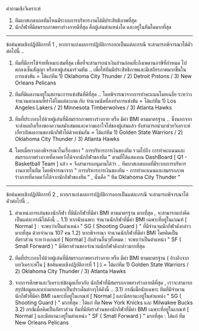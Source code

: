 คำถามเชิงวิเคราะห์
1) ทีมบาสเกตบอลทีมไหนมีระบบการบริหารงานได้มีประสิทธิภาพที่สุด
2) นักกีฬาที่มีสมรรถภาพทางร่างกายดีที่สุด คือผู้เล่นตำแหน่งใด และอยู่ในทีมใดมากที่สุด

- - - - - - - - - - - - - - - - - - - - - - - - - - - - - -

ข้อค้นพบเชิงปฏิบัติการที่ 1 , หากเราแบ่งผลการปฏิบัติการออกเป็นแต่ละกรณี จะสามารถพิจารณาได้ดัวต่อไปนี้ ..

1) ทีมที่มีการใช้จ่ายที่เหมาะสมที่สุด เพื่อที่จะสามารถนำเงินส่วนก่อนที่ะถึงเพดานภาษีที่กำหนด ไปตกลงเซ็นสัญญา หรือหาผู้เล่นมาร่วมทีม .. เพื่อให้ทีมมีประสิทธิภาพและมีเสถียรภาพมากขึ้นในการแข่งขัน
= ได้แก่ทีม 1) Oklahoma City Thunder / 2) Detroit Pistons / 3) New Orleans Pelicans

2) ทีมที่มีผลงานอยู่ในสถานะการแข่งขันที่ดีที่สุด .. โดยพิจารณาจากการทำคะแนนโดยเฉลี่ย ระหว่างจำนวนคะแนนที่ทำได้ในแต่ละเกม กับ จำนวนนัดที่ลงทำการแข่งขัน
= ได้แก่ทีม 1) Los Angeles Lakers / 2) Minnesota Timberwolves / 3) Atlanta Hawks

3) ทีมที่ประกอบไปด้วยผู้เล่นที่มีสมรรถภาพทางร่างกาย หรือ มีค่า BMI ตามมาตรฐาน .. ซึ่งนอกจากจะส่งผลถึงเรื่องของความสม่ำเสมอและความเอาใจใส่ของผู้เล่นแล้ว ยังสามารถนำมาช่วยวิเคราะห์เกี่ยวกับผลงานของนักกีฬาได้ด้วยเช่นกัน
= ได้แก่ทีม 1) Golden State Warriors / 2) Oklahoma City Thunder / 3) Atlanta Hawks

4) โดยเมื่อเราลองพิจารณาในเรื่องของ " การบริหารการเงินของทีม รวมไปถึง การทำคะแนนและสมรรถภาพร่างกายที่คาดหวังได้จากนักกีฬาของทีม " ตามที่ได้แสดงบน DashBoard [ Q1 - Basketball Team ] แล้ว
= จึงสามารถอนุมานได้ว่า .. ทีมบาสเกตบอลที่มีระบบการบริหารงานภายในทีม โดยพิจารณาจาก " การบริหารการเงินของทีม - การทำคะแนนและสมรรถภาพร่างกายที่คาดหวังได้จากนักกีฬาของทีม " , นั่นคือ " ทีม Oklahoma City Thunder "

- - - - - - - - - - - - - - -

ข้อค้นพบเชิงปฏิบัติการที่ 2 , หากเราแบ่งผลการปฏิบัติการออกเป็นแต่ละกรณี จะสามารถพิจารณาได้ดัวต่อไปนี้ ..

1) ตำแหน่งการเล่นของนักกีฬา ที่มีนักกีฬาที่มีค่า BMI ตามมาตรฐาน มากที่สุด , จะสามารถแบ่งคิดเป็นแต่ละกรณีได้ดังนี้ ..
1.1) หากนับเฉพาะ จำนวนนักกีฬาที่มีค่า BMI เฉพาะที่อยู่ในเกณฑ์ [ Normal ] : จะพบว่าเป็นตำแหน่ง " SG ( Shooting Guard ) " ที่มีจำนวนนักกีฬาดังกล่าวมากที่สุด ด้วยจำนวน 107 คน
1.2) หากพิจารณา จำนวนนักกีฬาที่มีค่า BMI โดยคิดเป็นอัตราส่วน ระหว่างเกณฑ์ [ Normal ] กับส่วนอื่นๆทั้งหมด : จะพบว่าเป็นตำแหน่ง " SF ( Small Forward ) " มีอัตราส่วนของจำนวนนักกีฬาดังกล่าวมากที่สุด

2) ทีมที่ประกอบไปด้วยผู้เล่นที่มีสมรรถภาพทางร่างกาย หรือ มีค่า BMI ตามมาตรฐาน ( อ้างอิงจากบทวิเคราะห์ใน [ ข้อค้นพบเชิงปฏิบัติการที่ 1 ] )
= ได้แก่ทีม 1) Golden State Warriors / 2) Oklahoma City Thunder / 3) Atlanta Hawks

3) จากการศึกษาและวิเคราะห์ข้อมูลเกี่ยวกับ นักกีฬาที่มีสมรรถภาพทางร่างกายดีที่สุด , เราจะสามารถสรุปข้อมูลและแบ่งแยกออกเป็นประเด็นต่างๆได้ดังนี้ ..
3.1) กรณีเมื่อนับเฉพาะ ทีมที่มีจำนวนนักกีฬาที่มีค่า BMI เฉพาะที่อยู่ในเกณฑ์ [ Normal ] และมีสถานะอยู่ในตำแหน่ง " SG ( Shooting Guard ) " มากที่สุด : ได้แก่ ทีม New York Knicks และ Milwakee Bucks
3.2) กรณีเมื่อคิดเป็นอัตราส่วน ทีมที่มีอัตราส่วนของนักกีฬาที่มีค่า BMI เฉพาะที่อยู่ในเกณฑ์ [ Normal ] และมีสถานะอยู่ในตำแหน่ง " SF ( Small Forward ) " มากที่สุด : ได้แก่ ทีม New Orleans Pelicans
